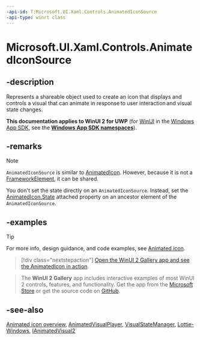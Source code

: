 ```yaml
---
-api-id: T:Microsoft.UI.Xaml.Controls.AnimatedIconSource
-api-type: winrt class
---
```


# Microsoft.UI.Xaml.Controls.AnimatedIconSource

<!--
public class AnimatedIconSource : Microsoft.UI.Xaml.Controls.IconSource
-->

## -description

Represents a shareable object used to create an icon that displays and controls a visual that can animate in response to user interaction and visual state changes.

**This documentation applies to WinUI 2 for UWP** (for [WinUI](/windows/apps/winui/winui3/) in the [Windows App SDK](/windows/apps/windows-app-sdk/), see the **[Windows App SDK namespaces](/windows/windows-app-sdk/api/winrt/)**).

## -remarks

> [!NOTE]
> `AnimatedIconSource` is similar to [AnimatedIcon](animatedicon.md). However, because it is not a [FrameworkElement](/uwp/api/windows.ui.xaml.frameworkelement), it can be shared.

You don't set the state directly on an `AnimatedIconSource`. Instead, set the [AnimatedIcon.State](animatedicon_state.md) attached property on an ancestor element of the `AnimatedIconSource`.

## -examples

> [!TIP]
> For more info, design guidance, and code examples, see [Animated icon](/windows/apps/design/controls/animated-icon).

> [!div class="nextstepaction"]
> [Open the WinUI 2 Gallery app and see the AnimatedIcon in action](winui2gallery:/item/AnimatedIcon).

> The **WinUI 2 Gallery** app includes interactive examples of most WinUI 2 controls, features, and functionality. Get the app from the [Microsoft Store](https://www.microsoft.com/store/productId/9MSVH128X2ZT) or get the source code on [GitHub](https://github.com/Microsoft/WinUI-Gallery/tree/winui2).



## -see-also

[Animated icon overview](/windows/apps/design/controls/animated-icon), [AnimatedVisualPlayer](animatedvisualplayer.md), [VisualStateManager](../microsoft.ui.xaml/visualstatemanager.md), [Lottie-Windows](/windows/communitytoolkit/animations/lottie), [IAnimatedVisual2](ianimatedvisual2.md)
